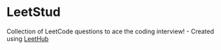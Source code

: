 # LeetStud
Collection of LeetCode questions to ace the coding interview! - Created using [LeetHub](https://github.com/QasimWani/LeetHub)
